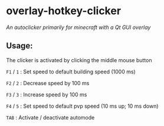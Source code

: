 # overlay-hotkey-clicker

*An autoclicker primarily for minecraft with a Qt GUI overlay*

## Usage:

The clicker is activated by clicking the middle mouse button

`F1` / `1` :	Set speed to default building speed (1000 ms)

`F2` / `2` :	Decrease speed by 100 ms

`F3` / `3` :	Increase speed by 100 ms

`F4` / `5` :	Set speed to default pvp speed (10 ms up; 10 ms down)

`TAB` :			Activate / deactivate automode

